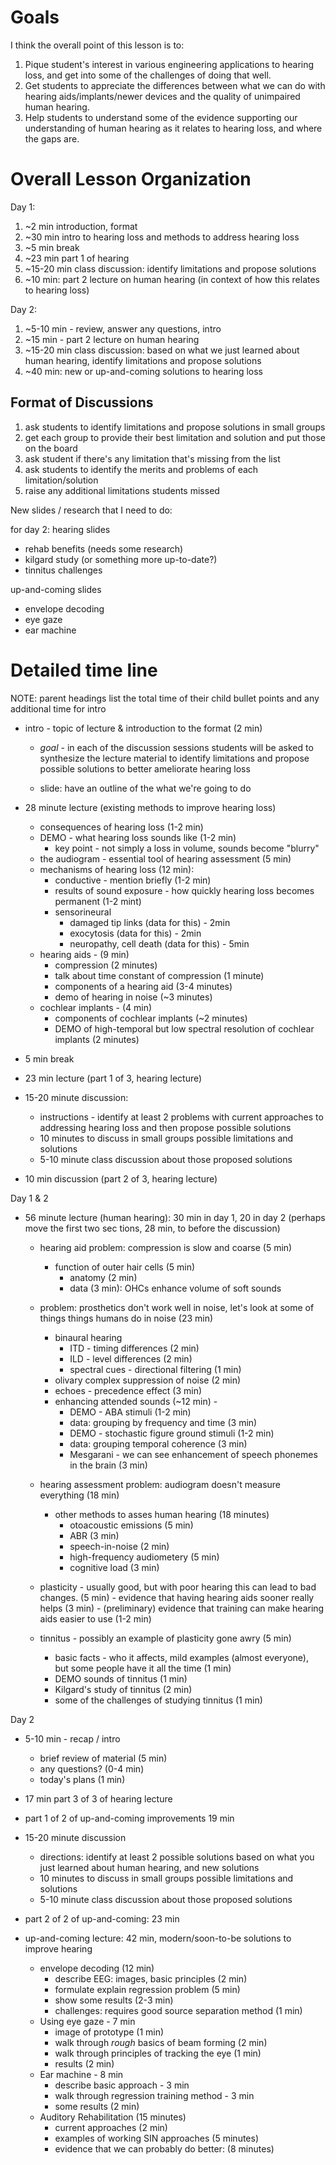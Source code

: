 
# Goals

I think the overall point of this lesson is to:

1. Pique student's interest in various engineering applications to hearing
   loss, and get into some of the challenges of doing that well.
2. Get students to appreciate the differences between what we can do with
  hearing aids/implants/newer devices and the quality of unimpaired human
  hearing.
3. Help students to understand some of the evidence supporting our understanding
   of human hearing as it relates to hearing loss, and where the gaps are.

# Overall Lesson Organization
Day 1:

1. ~2 min introduction, format
2. ~30 min intro to hearing loss and methods to address hearing loss
3. ~5 min break
4. ~23 min part 1 of hearing
4. ~15-20 min class discussion: identify limitations and propose solutions
5. ~10 min: part 2 lecture on human hearing (in context of how this relates
    to hearing loss)

Day 2:

1. ~5-10 min - review, answer any questions, intro
2. ~15 min - part 2 lecture on human hearing 
3. ~15-20 min class discussion: based on what we just learned about
   human hearing, identify limitations and propose solutions 
4. ~40 min: new or up-and-coming solutions to hearing loss

## Format of Discussions
1. ask students to identify limitations and propose solutions in small groups
2. get each group to provide their best limitation and solution and
  put those on the board
3. ask student if there's any limitation that's missing from the list
4. ask students to identify the merits and problems of each limitation/solution 
5. raise any additional limitations students missed

New slides / research that I need to do:

for day 2:
hearing slides
- rehab benefits (needs some research)
- kilgard study (or something more up-to-date?)
- tinnitus challenges

up-and-coming slides
- envelope decoding
- eye gaze
- ear machine

# Detailed time line

NOTE: parent headings list the total time of their child bullet points
and any additional time for intro

- intro - topic of lecture & introduction to the format (2 min)
    - *goal* - in each of the discussion sessions students will be asked
        to synthesize the lecture material to identify limitations
        and propose possible solutions to better ameliorate hearing loss

	- slide: have an outline of the what we're going to do 

- 28 minute lecture (existing methods to improve hearing loss)
    - consequences of hearing loss (1-2 min)
    - DEMO - what hearing loss sounds like (1-2 min)
        - key point - not simply a loss in volume, sounds become "blurry"
    - the audiogram - essential tool of hearing assessment (5 min)
    - mechanisms of hearing loss (12 min):
        - conductive - mention briefly (1-2 min)
        - results of sound exposure - how quickly hearing loss becomes permanent (1-2 mint)
        - sensorineural
            - damaged tip links (data for this) - 2min
            - exocytosis (data for this) - 2min
            - neuropathy, cell death (data for this) - 5min
    - hearing aids - (9 min)
        - compression (2 minutes)
        - talk about time constant of compression (1 minute)
        - components of a hearing aid (3-4 minutes)
        - demo of hearing in noise (~3 minutes)
    - cochlear implants - (4 min)
        - components of cochlear implants (~2 minutes)
        - DEMO of high-temporal but low spectral resolution of cochlear implants (2 minutes)

- 5 min break

- 23 min lecture (part 1 of 3, hearing lecture)

- 15-20 minute discussion: 
    - instructions - identify at least 2 problems with current approaches
      to addressing hearing loss and then propose possible solutions
    - 10 minutes to discuss in small groups possible limitations and solutions
    - 5-10 minute class discussion about those proposed solutions

- 10 min discussion (part 2 of 3, hearing lecture)

Day 1 & 2

- 56 minute lecture (human hearing): 30 min in day 1, 20 in day 2
	(perhaps move the first two sec tions, 28 min, to before the discussion)
    - hearing aid problem: compression is slow and coarse  (5 min)
        - function of outer hair cells (5 min)
            - anatomy (2 min)
			- data (3 min): OHCs enhance volume of soft sounds
    - problem: prosthetics don't work well in noise, let's look
      at some of things things humans do in noise (23 min)
		- binaural hearing
			- ITD - timing differences (2 min)
			- ILD - level differences (2 min)
			- spectral cues - directional filtering (1 min)
        - olivary complex suppression of noise (2 min)
        - echoes - precedence effect (3 min)
        - enhancing attended sounds (~12 min) - 
            - DEMO - ABA stimuli (1-2 min)
            - data: grouping by frequency and time (3 min)
            - DEMO - stochastic figure ground stimuli (1-2 min)
            - data: grouping temporal coherence (3 min)
            - Mesgarani - we can see enhancement of speech phonemes in the brain (3 min)
    - hearing assessment problem: audiogram doesn't measure everything (18 min)
        - other methods to asses human hearing (18 minutes)
            - otoacoustic emissions (5 min)
            - ABR (3 min)
            - speech-in-noise (2 min)
            - high-frequency audiometery (5 min)
            - cognitive load (3 min)

    - plasticity - usually good, but with poor hearing this can lead
      to bad changes. (5 min)
          - evidence that having hearing aids sooner really helps (3 min)
          - (preliminary) evidence that training can make hearing aids easier to use (1-2 min)
    - tinnitus - possibly an example of plasticity gone awry (5 min)
        - basic facts - who it affects, mild examples (almost everyone),  
          but some people have it all the time (1 min)
        - DEMO sounds of tinnitus (1 min)
        - Kilgard's study of tinnitus (2 min)
        - some of the challenges of studying tinnitus (1 min)

Day 2
        
- 5-10 min - recap / intro
	- brief review of material (5 min)
	- any questions? (0-4 min)
    - today's plans (1 min)

- 17 min part 3 of 3 of hearing lecture

- part 1 of 2 of up-and-coming improvements 19 min

- 15-20 minute discussion
    - directions: identify at least 2 possible solutions based on
      what you just learned about human hearing, and new solutions
    - 10 minutes to discuss in small groups possible limitations and solutions
    - 5-10 minute class discussion about those proposed solutions

- part 2 of 2 of up-and-coming: 23 min

- up-and-coming lecture: 42 min, modern/soon-to-be solutions to improve hearing
    - envelope decoding (12 min)
        - describe EEG: images, basic principles (2 min)
        - formulate explain regression problem (5 min)
        - show some results (2-3 min)
        - challenges: requires good source separation method (1 min)
    - Using eye gaze - 7 min
        - image of prototype (1 min)
        - walk through *rough* basics of beam forming (2 min)
        - walk through principles of tracking the eye (1 min)
        - results (2 min)
    - Ear machine - 8 min
        - describe basic approach - 3 min
        - walk through regression training method - 3 min
        - some results (2 min)
    - Auditory Rehabilitation (15 minutes)
        - current approaches (2 min)
        - examples of working SIN approaches (5 minutes)
        - evidence that we can probably do better: (8 minutes)
